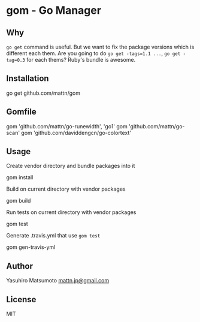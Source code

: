 gom - Go Manager
================

Why
---

`go get` command is useful. But we want to fix the package versions which is different each them.
Are you going to do `go get -tags=1.1 ...`, `go get -tag=0.3` for each thems?
Ruby's bundle is awesome. 

Installation
------------

   go get github.com/mattn/gom

Gomfile
-------

   gom 'github.com/mattn/go-runewidth', 'go1'
   gom 'github.com/mattn/go-scan'
   gom 'github.com/daviddengcn/go-colortext'

Usage
-----

Create vendor directory and bundle packages into it

   gom install

Build on current directory with vendor packages

   gom build

Run tests on current directory with vendor packages

   gom test

Generate .travis.yml that use `gom test`

   gom gen-travis-yml

Author
------

Yasuhiro Matsumoto mattn.jp@gmail.com

License
-------

MIT
